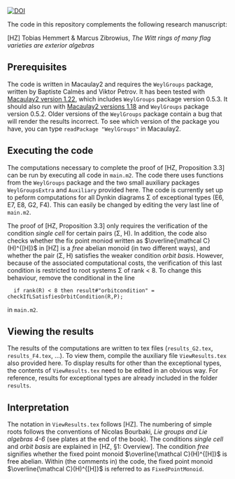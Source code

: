 [![DOI](https://zenodo.org/badge/DOI/10.5281/zenodo.5742827.svg)](https://doi.org/10.5281/zenodo.5742827)

The code in this repository complements the following research manuscript:

[HZ] Tobias Hemmert & Marcus Zibrowius, *The Witt rings of many flag varieties are exterior algebras*

## Prerequisites

The code is written in Macaulay2 and requires the `WeylGroups` package, written by Baptiste Calmès and Viktor Petrov. 
It has been tested with [Macaulay2 version 1.22](https://github.com/Macaulay2/M2/releases/tag/release-1.22), which includes `WeylGroups` package version 0.5.3.
It should also run with [Macaulay2 versions 1.18](https://github.com/Macaulay2/M2/releases/tag/release-1.18) and `WeylGroups` package version 0.5.2.  Older versions of the `WeylGroups` package contain a bug that will render the results incorrect.  To see which version of the package you have, you can type `readPackage "WeylGroups"` in Macaulay2.  


## Executing the code

The computations necessary to complete the proof of [HZ, Proposition 3.3] can be run by executing all code in `main.m2`.  The code there uses functions from the `WeylGroups` package and the two small auxiliary packages `WeylGroupsExtra` and `Auxiliary` provided here.  The code is currently set up to peform computations for all Dynkin diagrams Σ of exceptional types (E6, E7, E8, G2, F4).  This can easily be changed by editing the very last line of `main.m2`.

The proof of [HZ, Proposition 3.3] only requires the verification of the condition *single cell* for certain pairs (Σ, H).  In addition, the code also checks whether the fix point moniod written as $\overline{\mathcal C}(H)^{[H]}$ in [HZ] is a *free* abelian monoid (in two different ways), and whether the pair (Σ, H) satisfies the weaker condition *orbit basis*.  However, because of the associated computational costs, the verification of this last condition is restricted to root systems Σ of rank < 8.  To change this behaviour, remove the conditional in the line

```
  if rank(R) < 8 then result#"orbitcondition" = checkIfLSatisfiesOrbitCondition(R,P);
```

in `main.m2`.

## Viewing the results

The results of the computations are written to tex files (`results_G2.tex`, `results_F4.tex`, ...).  To view them, compile the auxiliary file `ViewResults.tex` also provided here.  To display results for other than the exceptional types, the contents of `ViewResults.tex` need to be edited in an obvious way.  For reference, results for exceptional types are already included in the folder `results`.

## Interpretation

The notation in `ViewResults.tex` follows [HZ]. The numbering of simple roots follows the conventions of Nicolas Bourbaki, *Lie groups and Lie algebras 4-6* (see plates at the end of the book).  The conditions *single cell* and *orbit basis* are explained in [HZ, §1: Overview].  The condition *free* signifies whether the fixed point monoid $\overline{\mathcal C}(H)^{[H]}$ is free abelian.  Within (the comments in) the code, the fixed point monoid $\overline{\mathcal C}(H)^{[H]}$ is referred to as `FixedPointMonoid`.


